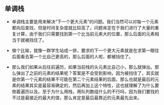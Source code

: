 ## 单调栈

* 单调栈主要是用来解决“下一个更大元素”的问题。我们当然可以对每一个元素都向后查找，但是时间复杂度就比较高了。问题肯定在于我们进行了大量的重复计算，由于我们只需要找到第一个比当前元素大的位置，那么后面的元素相当于就被挡住了。
* 做个比喻，就像一群学生站成一排，要求的下一个更大元素就是在求第一眼往后面看去第一个比自己更高的，那么后面的人呢，都被挡住了。

* 那么我们如果从后往前遍历，如果当前栈的头元素比自己小，那么就弹出。那么弹出了之前的元素的结果呢？答案是不会受到影响，因为被挡住了，其实就是你第一个元素的结果不可能在第二个元素结果的后面，那么也就是最后的元素的结果其实是最容易确定的，然后再加上这个特性，这也就理解了为什么要倒着遍历以及。至于为什么用栈，用队列数组什么的不行吗，因为我们要找的不过是最接近的最大的值，那么肯定是最后最靠近的元素最先出来。